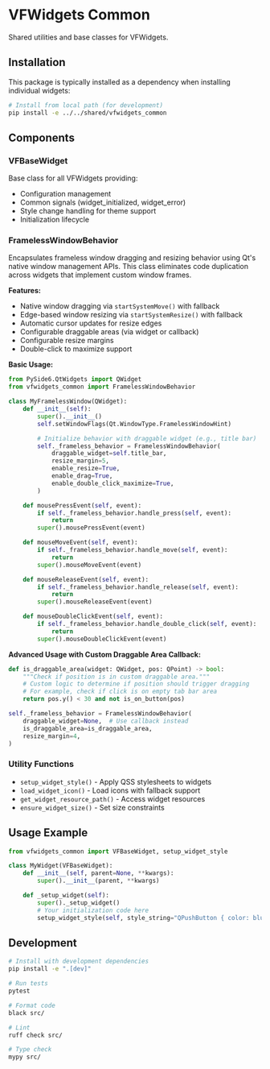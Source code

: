 # VFWidgets Common

Shared utilities and base classes for VFWidgets.

## Installation

This package is typically installed as a dependency when installing individual widgets:

```bash
# Install from local path (for development)
pip install -e ../../shared/vfwidgets_common
```

## Components

### VFBaseWidget

Base class for all VFWidgets providing:
- Configuration management
- Common signals (widget_initialized, widget_error)
- Style change handling for theme support
- Initialization lifecycle

### FramelessWindowBehavior

Encapsulates frameless window dragging and resizing behavior using Qt's native window management APIs. This class eliminates code duplication across widgets that implement custom window frames.

**Features:**
- Native window dragging via `startSystemMove()` with fallback
- Edge-based window resizing via `startSystemResize()` with fallback
- Automatic cursor updates for resize edges
- Configurable draggable areas (via widget or callback)
- Configurable resize margins
- Double-click to maximize support

**Basic Usage:**

```python
from PySide6.QtWidgets import QWidget
from vfwidgets_common import FramelessWindowBehavior

class MyFramelessWindow(QWidget):
    def __init__(self):
        super().__init__()
        self.setWindowFlags(Qt.WindowType.FramelessWindowHint)

        # Initialize behavior with draggable widget (e.g., title bar)
        self._frameless_behavior = FramelessWindowBehavior(
            draggable_widget=self.title_bar,
            resize_margin=5,
            enable_resize=True,
            enable_drag=True,
            enable_double_click_maximize=True,
        )

    def mousePressEvent(self, event):
        if self._frameless_behavior.handle_press(self, event):
            return
        super().mousePressEvent(event)

    def mouseMoveEvent(self, event):
        if self._frameless_behavior.handle_move(self, event):
            return
        super().mouseMoveEvent(event)

    def mouseReleaseEvent(self, event):
        if self._frameless_behavior.handle_release(self, event):
            return
        super().mouseReleaseEvent(event)

    def mouseDoubleClickEvent(self, event):
        if self._frameless_behavior.handle_double_click(self, event):
            return
        super().mouseDoubleClickEvent(event)
```

**Advanced Usage with Custom Draggable Area Callback:**

```python
def is_draggable_area(widget: QWidget, pos: QPoint) -> bool:
    """Check if position is in custom draggable area."""
    # Custom logic to determine if position should trigger dragging
    # For example, check if click is on empty tab bar area
    return pos.y() < 30 and not is_on_button(pos)

self._frameless_behavior = FramelessWindowBehavior(
    draggable_widget=None,  # Use callback instead
    is_draggable_area=is_draggable_area,
    resize_margin=4,
)
```

### Utility Functions

- `setup_widget_style()` - Apply QSS stylesheets to widgets
- `load_widget_icon()` - Load icons with fallback support
- `get_widget_resource_path()` - Access widget resources
- `ensure_widget_size()` - Set size constraints

## Usage Example

```python
from vfwidgets_common import VFBaseWidget, setup_widget_style

class MyWidget(VFBaseWidget):
    def __init__(self, parent=None, **kwargs):
        super().__init__(parent, **kwargs)

    def _setup_widget(self):
        super()._setup_widget()
        # Your initialization code here
        setup_widget_style(self, style_string="QPushButton { color: blue; }")
```

## Development

```bash
# Install with development dependencies
pip install -e ".[dev]"

# Run tests
pytest

# Format code
black src/

# Lint
ruff check src/

# Type check
mypy src/
```